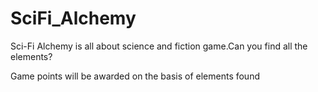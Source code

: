 # SciFi_Alchemy

Sci-Fi Alchemy is all about science and fiction game.Can you find all the elements?

Game points will be awarded on the basis of elements found


